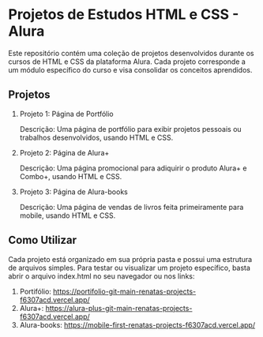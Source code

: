 # Projetos de Estudos HTML e CSS - Alura

Este repositório contém uma coleção de projetos desenvolvidos durante os cursos de HTML e CSS da plataforma Alura. Cada projeto corresponde a um módulo específico do curso e visa consolidar os conceitos aprendidos.

## Projetos
1. Projeto 1: Página de Portfólio

    Descrição: Uma página de portfólio para exibir projetos pessoais ou trabalhos desenvolvidos, usando HTML e CSS.

2. Projeto 2: Página de Alura+

    Descrição: Uma página promocional para adiquirir o produto Alura+ e Combo+, usando HTML e CSS.

3. Projeto 3: Página de Alura-books

    Descrição: Uma página de vendas de livros feita primeiramente para mobile, usando HTML e CSS.


## Como Utilizar
Cada projeto está organizado em sua própria pasta e possui uma estrutura de arquivos simples. Para testar ou visualizar um projeto específico, basta abrir o arquivo index.html no seu navegador ou nos links:
1. Portifólio: https://portifolio-git-main-renatas-projects-f6307acd.vercel.app/
2. Alura+: https://alura-plus-git-main-renatas-projects-f6307acd.vercel.app/
3. Alura-books: https://mobile-first-renatas-projects-f6307acd.vercel.app/
